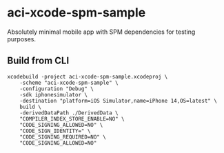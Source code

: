 # aci-xcode-spm-sample

Absolutely minimal mobile app with SPM dependencies for testing purposes.

## Build from CLI

```
xcodebuild -project aci-xcode-spm-sample.xcodeproj \
    -scheme "aci-xcode-spm-sample" \
    -configuration "Debug" \
    -sdk iphonesimulator \
    -destination "platform=iOS Simulator,name=iPhone 14,OS=latest" \
    build \
    -derivedDataPath ./DerivedData \
    "COMPILER_INDEX_STORE_ENABLE=NO" \
    "CODE_SIGNING_ALLOWED=NO" \
    "CODE_SIGN_IDENTITY=" \
    "CODE_SIGNING_REQUIRED=NO" \
    "CODE_SIGNING_ALLOWED=NO"
```
